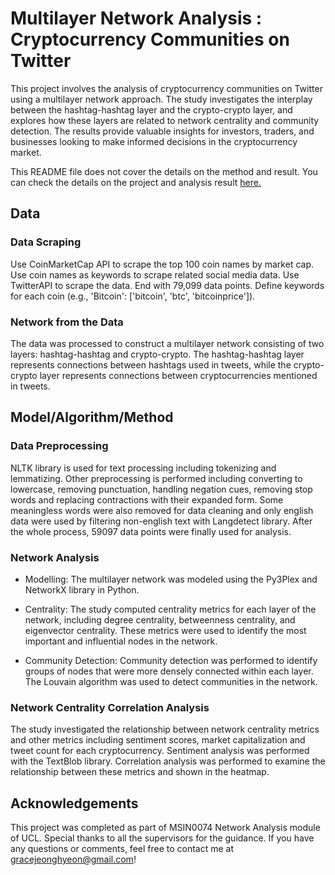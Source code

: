 # Multilayer Network Analysis : Cryptocurrency Communities on Twitter

This project involves the analysis of cryptocurrency communities on Twitter using a multilayer network approach. The study investigates the interplay between the hashtag-hashtag layer and the crypto-crypto layer, and explores how these layers are related to network centrality and community detection. The results provide valuable insights for investors, traders, and businesses looking to make informed decisions in the cryptocurrency market.

This README file does not cover the details on the method and result. You can check the details on the project and analysis result [here.](https://drive.google.com/file/d/1DeQi6W5oK2T-9IzXAYFzRg1YOmjRgwPC/view?usp=sharing)

## Data
### Data Scraping
Use CoinMarketCap API to scrape the top 100 coin names by market cap. Use coin names as keywords to scrape related social media data. Use TwitterAPI to scrape the data. End with 79,099 data points. Define keywords for each coin (e.g., 'Bitcoin': ['bitcoin', 'btc', 'bitcoinprice']).

### Network from the Data
The data was processed to construct a multilayer network consisting of two layers: hashtag-hashtag and crypto-crypto. The hashtag-hashtag layer represents connections between hashtags used in tweets, while the crypto-crypto layer represents connections between cryptocurrencies mentioned in tweets.

## Model/Algorithm/Method
### Data Preprocessing
NLTK library is used for text processing including tokenizing and lemmatizing. Other preprocessing is performed including converting to lowercase, removing punctuation, handling negation cues, removing stop words and replacing contractions with their expanded form. Some meaningless words were also removed for data cleaning and only english data were used by filtering non-english text with Langdetect library. After the whole process, 59097 data points were finally used for analysis. 

### Network Analysis
- Modelling: The multilayer network was modeled using the Py3Plex and NetworkX library in Python.

- Centrality: The study computed centrality metrics for each layer of the network, including degree centrality, betweenness centrality, and eigenvector centrality. These metrics were used to identify the most important and influential nodes in the network.

- Community Detection: Community detection was performed to identify groups of nodes that were more densely connected within each layer. The Louvain algorithm was used to detect communities in the network.

### Network Centrality Correlation Analysis
The study investigated the relationship between network centrality metrics and other metrics including sentiment scores, market capitalization and tweet count for each cryptocurrency. Sentiment analysis was performed with the TextBlob library. Correlation analysis was performed to examine the relationship between these metrics and shown in the heatmap.

## Acknowledgements
This project was completed as part of MSIN0074 Network Analysis module of UCL. Special thanks to all the supervisors for the guidance. If you have any questions or comments, feel free to contact me at gracejeonghyeon@gmail.com!
